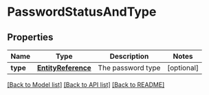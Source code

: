 # PasswordStatusAndType

## Properties
Name | Type | Description | Notes
------------ | ------------- | ------------- | -------------
**type** | [**EntityReference**](EntityReference.md) | The password type | [optional] 

[[Back to Model list]](../README.md#documentation-for-models) [[Back to API list]](../README.md#documentation-for-api-endpoints) [[Back to README]](../README.md)


